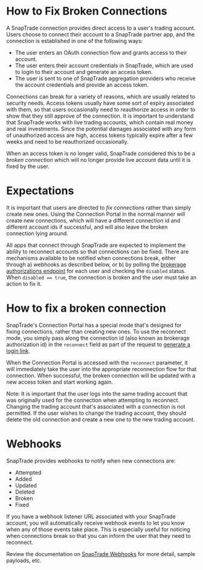 # How to Fix Broken Connections

A SnapTrade connection provides direct access to a user's trading account. Users choose to connect their account to a SnapTrade partner app, and the connection is established in one of the following ways:

- The user enters an OAuth connection flow and grants access to their account.
- The user enters their account credentials in SnapTrade, which are used to login to their account and generate an access token.
- The user is sent to one of SnapTrade aggregation providers who receive the account credentials and provide an access token.

Connections can break for a variety of reasons, which are usually related to security needs. Access tokens usually have some sort of expiry associated with them, so that users occasionally need to reauthorize access in order to show that they still approve of the connection. It is important to understand that SnapTrade works with live trading accounts, which contain real money and real investments. Since the potential damages associated with any form of unauthorized access are high, access tokens typically expire after a few weeks and need to be reauthorized occasionally.

When an access token is no longer valid, SnapTrade considered this to be a _broken connection_ which will no longer provide live account data until it is fixed by the user.

# Expectations

It is important that users are directed to _fix connections_ rather than simply create new ones. Using the Connection Portal in the normal manner will create new connections, which will have a different connection id and different account ids if successful, and will also leave the broken connection lying around.

All apps that connect through SnapTrade are expected to implement the ability to reconnect accounts so that connections can be fixed. There are mechanisms available to be notified when connections break, either through a) webhooks as described below, or b) by polling the [brokerage authorizations endpoint](https://docs.snaptrade.com/reference/get_authorizations-1) for each user and checking the `disabled` status. When `disabled == true`, the connection is broken and the user must take an action to fix it.

# How to fix a broken connection

SnapTrade's Connection Portal has a special mode that's designed for fixing connections, rather than creating new ones. To use the reconnect mode, you simply pass along the connection id (also known as brokerage authorization id) in the `reconnect` field as part of the request to [generate a login link](https://docs.snaptrade.com/reference/authentication_loginsnaptradeuser).

When the Connection Portal is accessed with the `reconnect` parameter, it will immediately take the user into the appropriate reconnection flow for that connection. When successful, the broken connection will be updated with a new access token and start working again.

Note: It is important that the user logs into the same trading account that was originally used for the connection when attempting to reconnect. Changing the trading account that's associated with a connection is not permitted. If the user wishes to change the trading account, they should delete the old connection and create a new one to the new trading account.

# Webhooks

SnapTrade provides webhooks to notify when new connections are:

- Attempted
- Added
- Updated
- Deleted
- Broken
- Fixed

If you have a webhook listener URL associated with your SnapTrade account, you will automatically receive webhook events to let you know when any of those events take place. This is especially useful for noticing when connections break so that you can inform the user that they need to reconnect.

Review the documentation on [SnapTrade Webhooks](https://docs.snaptrade.com/reference/webhooks-getting-started) for more detail, sample payloads, etc.
